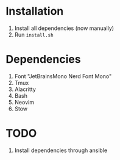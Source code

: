 # Installation
1. Install all dependencies (now manually)
2. Run `install.sh`

# Dependencies
1. Font "JetBrainsMono Nerd Font Mono"
2. Tmux
3. Alacritty
4. Bash
5. Neovim
6. Stow

# TODO
1. Install dependencies through ansible
